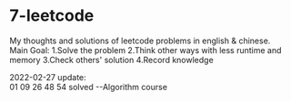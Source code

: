 # 7-leetcode
My thoughts and solutions of leetcode problems in english &amp; chinese.  
Main Goal: 1.Solve the problem 2.Think other ways with less runtime and memory 3.Check others' solution 4.Record knowledge

2022-02-27 update:  
01 09 26 48 54 solved  --Algorithm course
